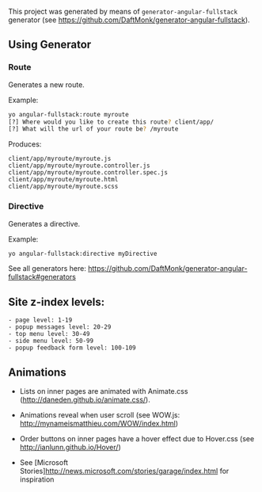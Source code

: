 This project was generated by means of `generator-angular-fullstack` generator (see https://github.com/DaftMonk/generator-angular-fullstack).

## Using Generator

### Route
Generates a new route.

Example:
```bash
yo angular-fullstack:route myroute
[?] Where would you like to create this route? client/app/
[?] What will the url of your route be? /myroute
```

Produces:

    client/app/myroute/myroute.js
    client/app/myroute/myroute.controller.js
    client/app/myroute/myroute.controller.spec.js
    client/app/myroute/myroute.html
    client/app/myroute/myroute.scss
    
### Directive
Generates a directive.

Example:
```bash
yo angular-fullstack:directive myDirective
```

See all generators here: https://github.com/DaftMonk/generator-angular-fullstack#generators

## Site z-index levels:
```
- page level: 1-19
- popup messages level: 20-29
- top menu level: 30-49
- side menu level: 50-99
- popup feedback form level: 100-109
```

## Animations

- Lists on inner pages are animated with Animate.css (http://daneden.github.io/animate.css/). 

- Animations reveal when user scroll (see WOW.js: http://mynameismatthieu.com/WOW/index.html)

- Order buttons on inner pages have a hover effect due to Hover.css (see http://ianlunn.github.io/Hover/)

- See [Microsoft Stories]http://news.microsoft.com/stories/garage/index.html for inspiration
